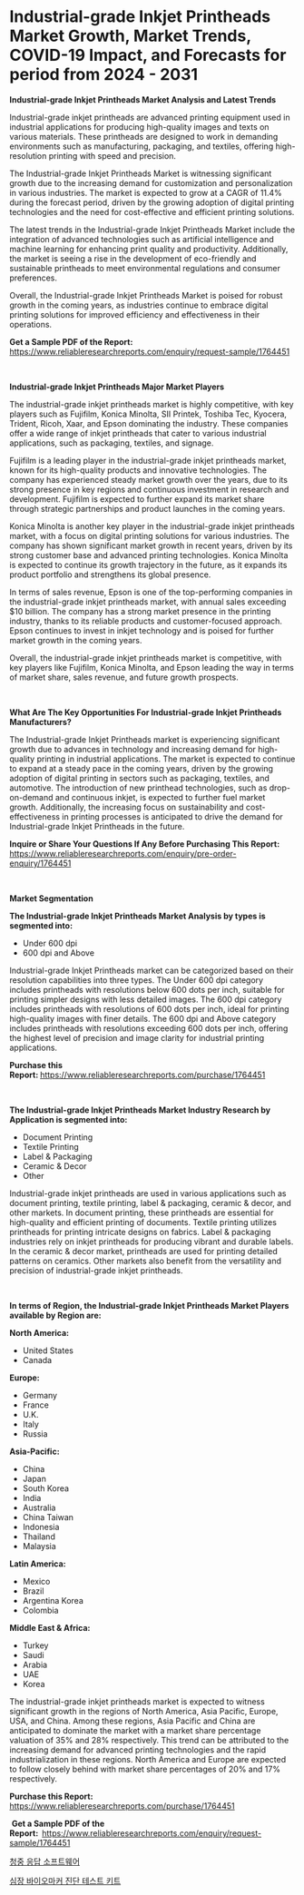 <p><h1>Industrial-grade Inkjet Printheads Market Growth, Market Trends, COVID-19 Impact, and Forecasts for period from 2024 - 2031</h1></p><p><strong>Industrial-grade Inkjet Printheads Market Analysis and Latest Trends</strong></p>
<p><p>Industrial-grade inkjet printheads are advanced printing equipment used in industrial applications for producing high-quality images and texts on various materials. These printheads are designed to work in demanding environments such as manufacturing, packaging, and textiles, offering high-resolution printing with speed and precision.</p><p>The Industrial-grade Inkjet Printheads Market is witnessing significant growth due to the increasing demand for customization and personalization in various industries. The market is expected to grow at a CAGR of 11.4% during the forecast period, driven by the growing adoption of digital printing technologies and the need for cost-effective and efficient printing solutions.</p><p>The latest trends in the Industrial-grade Inkjet Printheads Market include the integration of advanced technologies such as artificial intelligence and machine learning for enhancing print quality and productivity. Additionally, the market is seeing a rise in the development of eco-friendly and sustainable printheads to meet environmental regulations and consumer preferences.</p><p>Overall, the Industrial-grade Inkjet Printheads Market is poised for robust growth in the coming years, as industries continue to embrace digital printing solutions for improved efficiency and effectiveness in their operations.</p></p>
<p><strong>Get a Sample PDF of the Report:&nbsp;</strong> <a href="https://www.reliableresearchreports.com/enquiry/request-sample/1764451">https://www.reliableresearchreports.com/enquiry/request-sample/1764451</a></p>
<p>&nbsp;</p>
<p><strong>Industrial-grade Inkjet Printheads Major Market Players</strong></p>
<p><p>The industrial-grade inkjet printheads market is highly competitive, with key players such as Fujifilm, Konica Minolta, SII Printek, Toshiba Tec, Kyocera, Trident, Ricoh, Xaar, and Epson dominating the industry. These companies offer a wide range of inkjet printheads that cater to various industrial applications, such as packaging, textiles, and signage.</p><p>Fujifilm is a leading player in the industrial-grade inkjet printheads market, known for its high-quality products and innovative technologies. The company has experienced steady market growth over the years, due to its strong presence in key regions and continuous investment in research and development. Fujifilm is expected to further expand its market share through strategic partnerships and product launches in the coming years.</p><p>Konica Minolta is another key player in the industrial-grade inkjet printheads market, with a focus on digital printing solutions for various industries. The company has shown significant market growth in recent years, driven by its strong customer base and advanced printing technologies. Konica Minolta is expected to continue its growth trajectory in the future, as it expands its product portfolio and strengthens its global presence.</p><p>In terms of sales revenue, Epson is one of the top-performing companies in the industrial-grade inkjet printheads market, with annual sales exceeding $10 billion. The company has a strong market presence in the printing industry, thanks to its reliable products and customer-focused approach. Epson continues to invest in inkjet technology and is poised for further market growth in the coming years.</p><p>Overall, the industrial-grade inkjet printheads market is competitive, with key players like Fujifilm, Konica Minolta, and Epson leading the way in terms of market share, sales revenue, and future growth prospects.</p></p>
<p>&nbsp;</p>
<p><strong>What Are The Key Opportunities For Industrial-grade Inkjet Printheads Manufacturers?</strong></p>
<p><p>The Industrial-grade Inkjet Printheads market is experiencing significant growth due to advances in technology and increasing demand for high-quality printing in industrial applications. The market is expected to continue to expand at a steady pace in the coming years, driven by the growing adoption of digital printing in sectors such as packaging, textiles, and automotive. The introduction of new printhead technologies, such as drop-on-demand and continuous inkjet, is expected to further fuel market growth. Additionally, the increasing focus on sustainability and cost-effectiveness in printing processes is anticipated to drive the demand for Industrial-grade Inkjet Printheads in the future.</p></p>
<p><strong>Inquire or Share Your Questions If Any Before Purchasing This Report:</strong> <a href="https://www.reliableresearchreports.com/enquiry/pre-order-enquiry/1764451">https://www.reliableresearchreports.com/enquiry/pre-order-enquiry/1764451</a></p>
<p>&nbsp;</p>
<p><strong>Market Segmentation</strong></p>
<p><strong>The Industrial-grade Inkjet Printheads Market Analysis by types is segmented into:</strong></p>
<p><ul><li>Under 600 dpi</li><li>600 dpi and Above</li></ul></p>
<p><p>Industrial-grade Inkjet Printheads market can be categorized based on their resolution capabilities into three types. The Under 600 dpi category includes printheads with resolutions below 600 dots per inch, suitable for printing simpler designs with less detailed images. The 600 dpi category includes printheads with resolutions of 600 dots per inch, ideal for printing high-quality images with finer details. The 600 dpi and Above category includes printheads with resolutions exceeding 600 dots per inch, offering the highest level of precision and image clarity for industrial printing applications.</p></p>
<p><strong>Purchase this Report:&nbsp;</strong><a href="https://www.reliableresearchreports.com/purchase/1764451">https://www.reliableresearchreports.com/purchase/1764451</a></p>
<p>&nbsp;</p>
<p><strong>The Industrial-grade Inkjet Printheads Market Industry Research by Application is segmented into:</strong></p>
<p><ul><li>Document Printing</li><li>Textile Printing</li><li>Label & Packaging</li><li>Ceramic & Decor</li><li>Other</li></ul></p>
<p><p>Industrial-grade inkjet printheads are used in various applications such as document printing, textile printing, label & packaging, ceramic & decor, and other markets. In document printing, these printheads are essential for high-quality and efficient printing of documents. Textile printing utilizes printheads for printing intricate designs on fabrics. Label & packaging industries rely on inkjet printheads for producing vibrant and durable labels. In the ceramic & decor market, printheads are used for printing detailed patterns on ceramics. Other markets also benefit from the versatility and precision of industrial-grade inkjet printheads.</p></p>
<p>&nbsp;</p>
<p><strong>In terms of Region, the Industrial-grade Inkjet Printheads Market Players available by Region are:</strong></p>
<p>
    <p> <strong> North America: </strong>
        <ul>
            <li>United States</li>
            <li>Canada</li>
        </ul>
        </p> 
    <p> <strong> Europe: </strong>
        <ul>
            <li>Germany</li>
            <li>France</li>
            <li>U.K.</li>
            <li>Italy</li>
            <li>Russia</li>
        </ul>
        </p> 
    <p> <strong> Asia-Pacific: </strong>
        <ul>
            <li>China</li>
            <li>Japan</li>
            <li>South Korea</li>
            <li>India</li>
            <li>Australia</li>
            <li>China Taiwan</li>
            <li>Indonesia</li>
            <li>Thailand</li>
            <li>Malaysia</li>
        </ul>
        </p> 
    <p> <strong> Latin America: </strong>
        <ul>
            <li>Mexico</li>
            <li>Brazil</li>
            <li>Argentina Korea</li>
            <li>Colombia</li>
        </ul>
        </p> 
    <p> <strong> Middle East & Africa: </strong>
        <ul>
            <li>Turkey</li>
            <li>Saudi</li>
            <li>Arabia</li>
            <li>UAE</li>
            <li>Korea</li>
        </ul>
    </p>
    </p>
<p><p>The industrial-grade inkjet printheads market is expected to witness significant growth in the regions of North America, Asia Pacific, Europe, USA, and China. Among these regions, Asia Pacific and China are anticipated to dominate the market with a market share percentage valuation of 35% and 28% respectively. This trend can be attributed to the increasing demand for advanced printing technologies and the rapid industrialization in these regions. North America and Europe are expected to follow closely behind with market share percentages of 20% and 17% respectively.</p></p>
<p><strong>Purchase this Report: </strong><a href="https://www.reliableresearchreports.com/purchase/1764451">https://www.reliableresearchreports.com/purchase/1764451</a></p>
<p>&nbsp;<strong>Get a Sample PDF of the Report:&nbsp;&nbsp;</strong><a href="https://www.reliableresearchreports.com/enquiry/request-sample/1764451">https://www.reliableresearchreports.com/enquiry/request-sample/1764451</a></p>
<p><strong></strong></p>
<p><p><a href="https://github.com/Howaoole34545/Market-Research-Report-List-1/blob/main/19738716097.md">청중 응답 소프트웨어</a></p><p><a href="https://github.com/JackieFauhey9089475/Market-Research-Report-List-1/blob/main/22422346098.md">심장 바이오마커 진단 테스트 키트</a></p></p>
